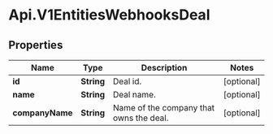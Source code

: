 # Api.V1EntitiesWebhooksDeal

## Properties

Name | Type | Description | Notes
------------ | ------------- | ------------- | -------------
**id** | **String** | Deal id. | [optional] 
**name** | **String** | Deal name. | [optional] 
**companyName** | **String** | Name of the company that owns the deal. | [optional] 


